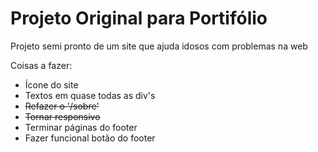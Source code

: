 # Projeto Original para Portifólio

Projeto semi pronto de um site que ajuda idosos com problemas na web

Coisas a fazer:
* Ícone do site
* Textos em quase todas as div's
* ~~Refazer o '/sobre'~~
* ~~Tornar responsivo~~
* Terminar páginas do footer
* Fazer funcional botão do footer
